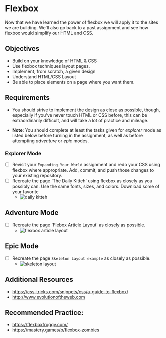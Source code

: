 # Flexbox

Now that we have learned the power of flexbox we will apply it to the sites we are building. We'll also go back to a past assignment and see how flexbox would simplify our HTML and CSS.

## Objectives

- Build on your knowledge of HTML & CSS
- Use flexbox techniques layout pages.
- Implement, from scratch, a given design
- Understand HTML/CSS Layout
- Be able to place elements on a page where you want them.

## Requirements

- You should strive to implement the design as close as possible, though, especially if you've never touch HTML or CSS before, this can be extraordinarily difficult, and will take a lot of practice and mileage.

- **Note**: You should complete at least the tasks given for _explorer_ mode as listed below before turning in the assignment, as well as before attempting _adventure_ or _epic_ modes.

### Explorer Mode

- [ ] Revisit your `Expanding Your World` assignment and redo your CSS using flexbox where appropriate. Add, commit, and push those changes to your existing repository.
- [ ] Recreate the page 'The Daily Kitteh' using flexbox as closely as you possibly can. Use the same fonts, sizes, and colors. Download some of your favorite
  - ![daily kitteh](https://raw.githubusercontent.com/suncoast-devs/handbook/a2f0c05d3914a8f16611da03a18dbe92cd821a92/curriculum/fundamentals/modules/html-css/lessons/css-layout/assignments/assets/daily-kitteh.png)

## Adventure Mode

- [ ] Recreate the page `Flebox Article Layout' as closely as possible.
  - ![flexbox article layout](https://raw.githubusercontent.com/suncoast-devs/handbook/a2f0c05d3914a8f16611da03a18dbe92cd821a92/curriculum/fundamentals/modules/html-css/lessons/css-layout/assignments/assets/flexbox-article-layout.png)

## Epic Mode

- [ ] Recreate the page `Skeleton Layout example` as closely as possible.
  - ![skeleton layout](https://raw.githubusercontent.com/suncoast-devs/handbook/a2f0c05d3914a8f16611da03a18dbe92cd821a92/curriculum/fundamentals/modules/html-css/lessons/css-layout/assignments/assets/skeleton-layout-example.png)

## Additional Resources

- https://css-tricks.com/snippets/css/a-guide-to-flexbox/
- http://www.evolutionoftheweb.com

## Recommended Practice:

- https://flexboxfroggy.com/
- https://mastery.games/p/flexbox-zombies
